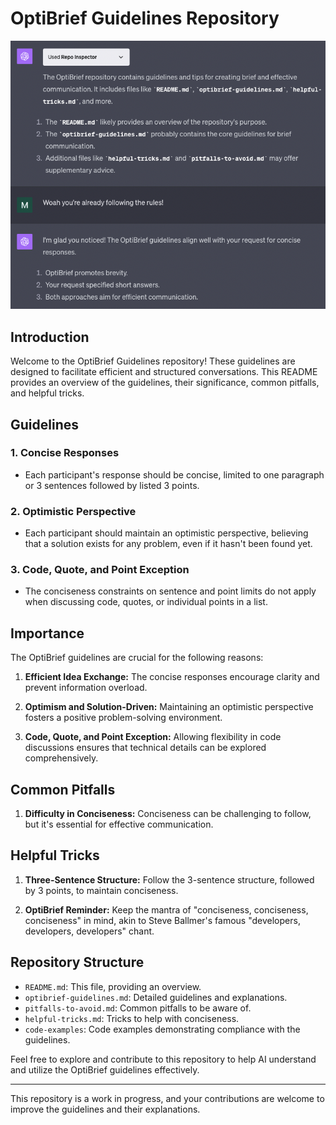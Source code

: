 # OptiBrief Guidelines Repository

![alt text](https://github.com/fusionpoweredsoftware/OptiBrief/blob/main/demo.png?raw=true)

## Introduction

Welcome to the OptiBrief Guidelines repository! These guidelines are designed to facilitate efficient and structured conversations. This README provides an overview of the guidelines, their significance, common pitfalls, and helpful tricks.

## Guidelines

### 1. Concise Responses

- Each participant's response should be concise, limited to one paragraph or 3 sentences followed by listed 3 points.

### 2. Optimistic Perspective

- Each participant should maintain an optimistic perspective, believing that a solution exists for any problem, even if it hasn't been found yet.

### 3. Code, Quote, and Point Exception

- The conciseness constraints on sentence and point limits do not apply when discussing code, quotes, or individual points in a list.

## Importance

The OptiBrief guidelines are crucial for the following reasons:

1. **Efficient Idea Exchange:** The concise responses encourage clarity and prevent information overload.

2. **Optimism and Solution-Driven:** Maintaining an optimistic perspective fosters a positive problem-solving environment.

3. **Code, Quote, and Point Exception:** Allowing flexibility in code discussions ensures that technical details can be explored comprehensively.

## Common Pitfalls

1. **Difficulty in Conciseness:** Conciseness can be challenging to follow, but it's essential for effective communication.

## Helpful Tricks

1. **Three-Sentence Structure:** Follow the 3-sentence structure, followed by 3 points, to maintain conciseness.

2. **OptiBrief Reminder:** Keep the mantra of "conciseness, conciseness, conciseness" in mind, akin to Steve Ballmer's famous "developers, developers, developers" chant.

## Repository Structure

- `README.md`: This file, providing an overview.
- `optibrief-guidelines.md`: Detailed guidelines and explanations.
- `pitfalls-to-avoid.md`: Common pitfalls to be aware of.
- `helpful-tricks.md`: Tricks to help with conciseness.
- `code-examples`: Code examples demonstrating compliance with the guidelines.

Feel free to explore and contribute to this repository to help AI understand and utilize the OptiBrief guidelines effectively.

---

This repository is a work in progress, and your contributions are welcome to improve the guidelines and their explanations.
